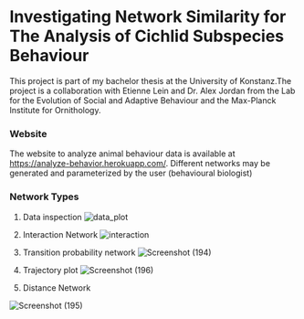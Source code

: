
# Investigating Network Similarity for The Analysis of Cichlid Subspecies Behaviour

This project is part of my bachelor thesis at the University of Konstanz.The project is a collaboration with Etienne Lein and Dr. Alex Jordan from the Lab for the Evolution of Social and Adaptive Behaviour and the Max-Planck Institute for Ornithology.

### Website
The website to analyze animal behaviour data is available at https://analyze-behavior.herokuapp.com/. Different networks may be generated and parameterized by the user (behavioural biologist)

### Network Types
1. Data inspection
![data_plot](https://user-images.githubusercontent.com/49905943/139040601-7214c264-c7d9-4d4a-936b-a2dfc585bfe2.png)

2. Interaction Network
![interaction](https://user-images.githubusercontent.com/49905943/139040706-2e1c8245-3d79-4501-8436-2b010548ece9.png)

3. Transition probability network
![Screenshot (194)](https://user-images.githubusercontent.com/49905943/139042172-f0a5c883-ca07-44cf-acc7-d3299cd5d4ff.png)


4. Trajectory plot
![Screenshot (196)](https://user-images.githubusercontent.com/49905943/139042100-2cb708de-298c-4964-a0ed-1e89f3533118.png)

5. Distance Network

![Screenshot (195)](https://user-images.githubusercontent.com/49905943/139042148-54ad615e-bfb9-45ee-9faf-37ca526448d5.png)
